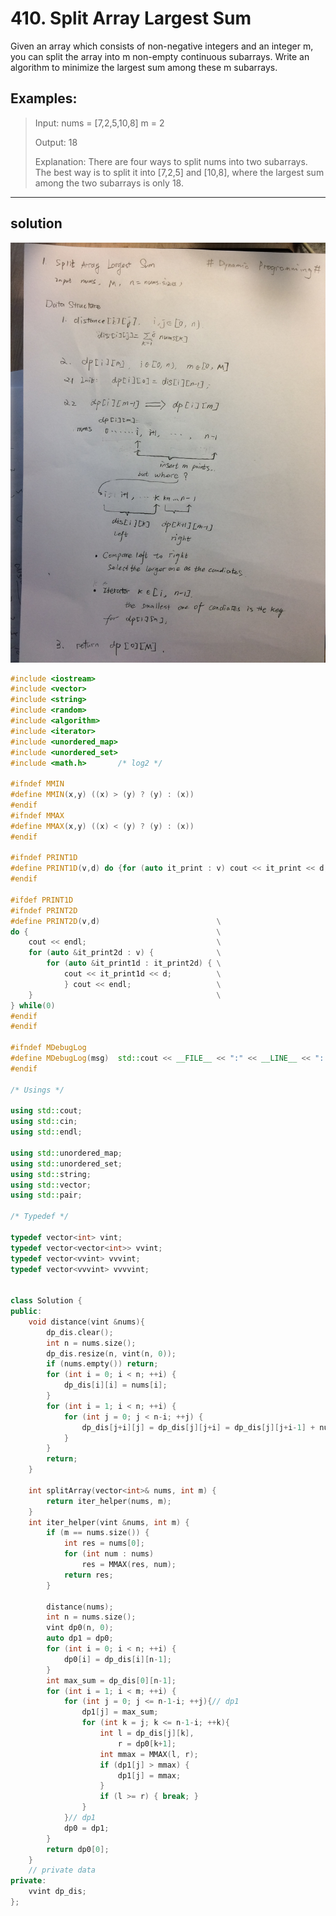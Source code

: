 # 410. Split Array Largest Sum
Given an array which consists of non-negative integers and an integer m, you can split the array into m non-empty continuous subarrays. Write an algorithm to minimize the largest sum among these m subarrays.
## Examples:
> Input:
> nums = [7,2,5,10,8]
> m = 2
>
> Output:
> 18
>
> Explanation:
> There are four ways to split nums into two subarrays.
> The best way is to split it into [7,2,5] and [10,8],
> where the largest sum among the two subarrays is only 18.

_______________


## solution

![solution](./figure/dp1.jpg)


```cpp
#include <iostream>
#include <vector>
#include <string>
#include <random>
#include <algorithm>
#include <iterator>
#include <unordered_map>
#include <unordered_set>
#include <math.h>       /* log2 */

#ifndef MMIN
#define MMIN(x,y) ((x) > (y) ? (y) : (x))
#endif
#ifndef MMAX
#define MMAX(x,y) ((x) < (y) ? (y) : (x))
#endif

#ifndef PRINT1D
#define PRINT1D(v,d) do {for (auto it_print : v) cout << it_print << d; cout << endl;}while(0)
#endif

#ifdef PRINT1D
#ifndef PRINT2D
#define PRINT2D(v,d)                          \
do {                                          \
    cout << endl;                             \
    for (auto &it_print2d : v) {              \
        for (auto &it_print1d : it_print2d) { \
            cout << it_print1d << d;          \
            } cout << endl;                   \
    }                                         \
} while(0)
#endif
#endif

#ifndef MDebugLog
#define MDebugLog(msg)  std::cout << __FILE__ << ":" << __LINE__ << ": " << msg
#endif

/* Usings */

using std::cout;
using std::cin;
using std::endl;

using std::unordered_map;
using std::unordered_set;
using std::string;
using std::vector;
using std::pair;

/* Typedef */

typedef vector<int> vint;
typedef vector<vector<int>> vvint;
typedef vector<vvint> vvvint;
typedef vector<vvvint> vvvvint;


class Solution {
public:
    void distance(vint &nums){
        dp_dis.clear();
        int n = nums.size();
        dp_dis.resize(n, vint(n, 0));
        if (nums.empty()) return;
        for (int i = 0; i < n; ++i) {
            dp_dis[i][i] = nums[i];
        }
        for (int i = 1; i < n; ++i) {
            for (int j = 0; j < n-i; ++j) {
                dp_dis[j+i][j] = dp_dis[j][j+i] = dp_dis[j][j+i-1] + nums[j+i];
            }
        }
        return;
    }

    int splitArray(vector<int>& nums, int m) {
        return iter_helper(nums, m);
    }
    int iter_helper(vint &nums, int m) {
        if (m == nums.size()) {
            int res = nums[0];
            for (int num : nums)
                res = MMAX(res, num);
            return res;
        }

        distance(nums);
        int n = nums.size();
        vint dp0(n, 0);
        auto dp1 = dp0;
        for (int i = 0; i < n; ++i) {
            dp0[i] = dp_dis[i][n-1];
        }
        int max_sum = dp_dis[0][n-1];
        for (int i = 1; i < m; ++i) {
            for (int j = 0; j <= n-1-i; ++j){// dp1
                dp1[j] = max_sum;
                for (int k = j; k <= n-1-i; ++k){
                    int l = dp_dis[j][k],
                        r = dp0[k+1];
                    int mmax = MMAX(l, r);
                    if (dp1[j] > mmax) {
                        dp1[j] = mmax;
                    }
                    if (l >= r) { break; }
                }
            }// dp1
            dp0 = dp1;
        }
        return dp0[0];
    }
    // private data
private:
    vvint dp_dis;
};
```
